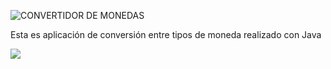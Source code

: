 ![CONVERTIDOR DE MONEDAS](https://github.com/RafaVT8/ConversorMonedas/assets/108498746/ed4b9e6f-2720-4987-8549-0e80c1df0863)

Esta es aplicación de conversión entre tipos de moneda realizado con Java

<p align="left">
   <img src="https://img.shields.io/badge/STATUS-EN%20DESAROLLO-green">
</p>
